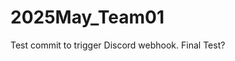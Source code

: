<!-- Webhook test: commit 07 -->
<!-- Webhook test: May 9 -->
# 2025May_Team01
Test commit to trigger Discord webhook.
Final Test?
